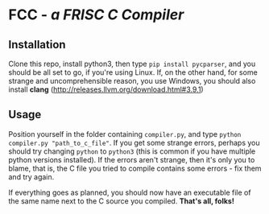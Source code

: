 # FCC - _a FRISC C Compiler_

## Installation
Clone this repo, install python3, then type `pip install pycparser`, and you should be all set to go, if you're using Linux.
If, on the other hand, for some strange and uncomprehensible reason, you use Windows, you should also install **clang** (http://releases.llvm.org/download.html#3.9.1)

## Usage
Position yourself in the folder containing `compiler.py`, and type `python compiler.py "path_to_c_file"`. If you get some strange errors, 
perhaps you should try changing `python` to `python3` (this is common if you have multiple python versions installed). If the errors aren't
strange, then it's only you to blame, that is, the C file you tried to compile contains some errors - fix them and try again.

If everything goes as planned, you should now have an executable file of the same name next to the C source you compiled.
**That's all, folks!**
